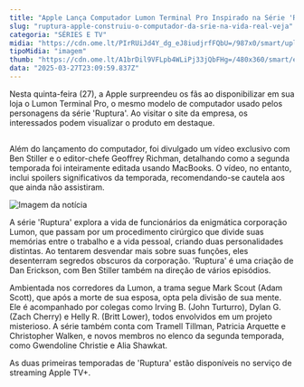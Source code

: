 ```yaml
---
title: "Apple Lança Computador Lumon Terminal Pro Inspirado na Série 'Ruptura'"
slug: "ruptura-apple-construiu-o-computador-da-srie-na-vida-real-veja"
categoria: "SÉRIES E TV"
midia: "https://cdn.ome.lt/PIrRUiJd4Y_dg_eJ8iudjrfFQbU=/987x0/smart/uploads/conteudo/fotos/Design_sem_nome_-_2025-03-27T191508.260.png"
tipoMidia: "imagem"
thumb: "https://cdn.ome.lt/A1brDil9VFLpb4WLiPj33jQbFHg=/480x360/smart/extras/conteudos/Design_sem_nome_-_2025-03-27T191508.260.png"
data: "2025-03-27T23:09:59.837Z"
---
```


Nesta quinta-feira (27), a Apple surpreendeu os fãs ao disponibilizar em sua loja o Lumon Terminal Pro, o mesmo modelo de computador usado pelos personagens da série 'Ruptura'. Ao visitar o site da empresa, os interessados podem visualizar o produto em destaque.

![Imagem da notícia](data:image/png;base64,iVBORw0KGgoAAAANSUhEUgAAAAEAAAABCAQAAAC1HAwCAAAAC0lEQVR42mNkYAAAAAYAAjCB0C8AAAAASUVORK5CYII=)

Além do lançamento do computador, foi divulgado um vídeo exclusivo com Ben Stiller e o editor-chefe Geoffrey Richman, detalhando como a segunda temporada foi inteiramente editada usando MacBooks. O vídeo, no entanto, inclui spoilers significativos da temporada, recomendando-se cautela aos que ainda não assistiram.

![Imagem da notícia](https://cdn.ome.lt/static/omelete/img/loading.svg)

A série 'Ruptura' explora a vida de funcionários da enigmática corporação Lumon, que passam por um procedimento cirúrgico que divide suas memórias entre o trabalho e a vida pessoal, criando duas personalidades distintas. Ao tentarem desvendar mais sobre suas funções, eles desenterram segredos obscuros da corporação. 'Ruptura' é uma criação de Dan Erickson, com Ben Stiller também na direção de vários episódios.

Ambientada nos corredores da Lumon, a trama segue Mark Scout (Adam Scott), que após a morte de sua esposa, opta pela divisão de sua mente. Ele é acompanhado por colegas como Irving B. (John Turturro), Dylan G. (Zach Cherry) e Helly R. (Britt Lower), todos envolvidos em um projeto misterioso. A série também conta com Tramell Tillman, Patricia Arquette e Christopher Walken, e novos membros no elenco da segunda temporada, como Gwendoline Christie e Alia Shawkat.

As duas primeiras temporadas de 'Ruptura' estão disponíveis no serviço de streaming Apple TV+.